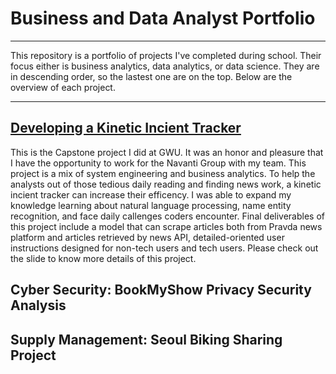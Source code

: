# Business and Data Analyst Portfolio
---
This repository is a portfolio of projects I've completed during school. Their focus either is business analytics, data analytics, or data science. They are in descending order, so the lastest one are on the top. Below are the overview of each project.

---
## [Developing a Kinetic Incient Tracker](https://github.com/katgrubbs14/NAV_Capstone)
This is the Capstone project I did at GWU. It was an honor and pleasure that I have the opportunity to work for the Navanti Group with my team. This project is a mix of system engineering and business analytics. To help the analysts out of those tedious daily reading and finding news work, a kinetic incient tracker can increase their efficency. I was able to expand my knowledge learning about natural language processing, name entity recognition, and face daily callenges coders encounter. Final deliverables of this project include a model that can scrape articles both from Pravda news platform and articles retrieved by news API, detailed-oriented user instructions designed for non-tech users and tech users. Please check out the slide to know more details of this project.

## Cyber Security: BookMyShow Privacy Security Analysis
## Supply Management: Seoul Biking Sharing Project
